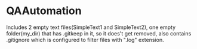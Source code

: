 # QAAutomation
Includes 2 empty text files(SimpleText1 and SimpleText2), one empty folder(my_dir) that has .gitkeep in it, so it does't get removed, also contains .gitignore which is configured to filter files with ".log" extension.